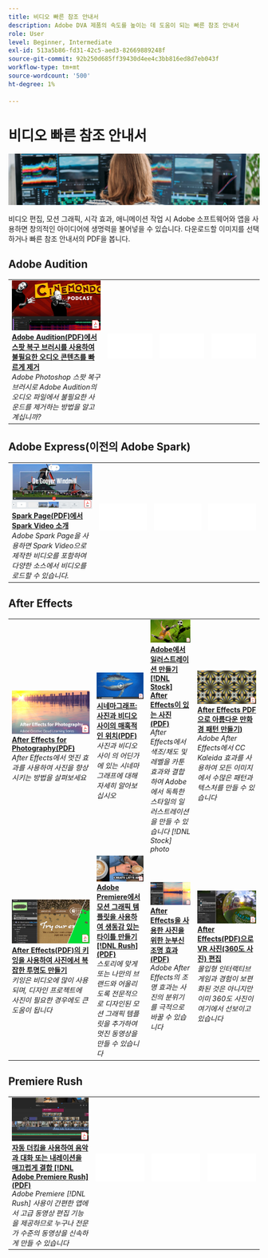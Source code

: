 ```yaml
---
title: 비디오 빠른 참조 안내서
description: Adobe DVA 제품의 속도를 높이는 데 도움이 되는 빠른 참조 안내서
role: User
level: Beginner, Intermediate
exl-id: 513a5b86-fd31-42c5-aed3-82669889248f
source-git-commit: 92b250d685ff39430d4ee4c3bb816ed8d7eb043f
workflow-type: tm+mt
source-wordcount: '500'
ht-degree: 1%

---
```


# 비디오 빠른 참조 안내서

![Creative Cloud 메인 이미지](../assets/CCEbanner-DVA.png)

비디오 편집, 모션 그래픽, 시각 효과, 애니메이션 작업 시 Adobe 소프트웨어와 앱을 사용하면 창의적인 아이디어에 생명력을 불어넣을 수 있습니다. 다운로드할 이미지를 선택하거나 빠른 참조 안내서의 PDF을 봅니다.

## Adobe Audition

<table>
<tr>
   <td>
      <a href="assets/QuicklyRemoveUnwantedAudioContentwiththeSpotHealingBrushinAdobeAudition.pdf" target="_blank">
         <img alt="Adobe Audition에서 스팟 복구 브러시를 사용하여 불필요한 오디오 콘텐츠를 빠르게 제거" src="assets/QuicklyRemoveUnwantedAudioContentwiththeSpotHealingBrushinAdobeAudition.jpg" />
      </a>
      <div>
      <a href="assets/QuicklyRemoveUnwantedAudioContentwiththeSpotHealingBrushinAdobeAudition.pdf" target="_blank"><strong>Adobe Audition(PDF)에서 스팟 복구 브러시를 사용하여 불필요한 오디오 콘텐츠를 빠르게 제거</strong></a>
      </div>
      <em>Adobe Photoshop 스팟 복구 브러시로 Adobe Audition의 오디오 파일에서 불필요한 사운드를 제거하는 방법을 알고 계십니까?</em>
      <br>
  </td>
  <td>
    <img alt="스페이서" src="../assets/Whitespacer.png" />
    <div>
    <br>
  </td>
  <td>
    <img alt="스페이서" src="../assets/Whitespacer.png" />
    <div>
    <br>
  </td>
  <td>
    <img alt="스페이서" src="../assets/Whitespacer.png" />
    <div>
    <br>
  </td>
</tr>
</table>

## Adobe Express(이전의 Adobe Spark)

<table>
<tr>
<td>
   <a href="assets/ShowcaseyourSparkVideoinyourSparkPage.pdf" target="_blank">
      <img alt="Spark Page에서 Spark Video 소개" src="assets/ShowcaseyourSparkVideoinyourSparkPage.jpg" />
   </a>
    <div>
   <a href="assets/ShowcaseyourSparkVideoinyourSparkPage.pdf" target="_blank"><strong>Spark Page(PDF)에서 Spark Video 소개</strong></a>
    </div>
    <em>Adobe Spark Page을 사용하면 Spark Video으로 제작한 비디오를 포함하여 다양한 소스에서 비디오를 로드할 수 있습니다.</em>
    <br>
  </td>
  <td>
    <img alt="스페이서" src="../assets/Whitespacer.png" />
    <div>
    <br>
  </td>
  <td>
    <img alt="스페이서" src="../assets/Whitespacer.png" />
    <div>
    <br>
  </td>
  <td>
    <img alt="스페이서" src="../assets/Whitespacer.png" />
    <div>
    <br>
  </td>
</tr>
</table>

## After Effects

<table>
<tr>
 <td>
   <a href="assets/AfterEffectsforPhotography.pdf" target="_blank">
      <img alt="After Effects for Photography" src="assets/AfterEffectsforPhotography.jpg" />
   </a>
    <div>
   <a href="assets/AfterEffectsforPhotography.pdf" target="_blank"><strong>After Effects for Photography(PDF)</strong></a>
    </div>
    <em>After Effects에서 멋진 효과를 사용하여 사진을 향상시키는 방법을 살펴보세요</em>
    <br>
  </td>
  <td>
   <a href="assets/CinemagraphsTheMesmerizingPlaceBetweenaPhotoandaVideo.pdf" target="_blank">
      <img alt="시네마그래프: 사진과 동영상 사이의 매혹적인 위치" src="assets/CinemagraphsTheMesmerizingPlaceBetweenaPhotoandaVideo.jpg" />
   </a>
    <div>
   <a href="assets/CinemagraphsTheMesmerizingPlaceBetweenaPhotoandaVideo.pdf" target="_blank"><strong>시네마그래프: 사진과 비디오 사이의 매혹적인 위치(PDF)</strong></a>
    </div>
    <em>사진과 비디오 사이 의 어딘가에 있는 시네마그래프에 대해 자세히 알아보십시오</em>
    <br>
  </td>
  <td>
   <a href="assets/CreateanIllustrationfromanAdobeStockPhotowithAfterEffects.pdf" target="_blank">
      <img alt="Adobe에서 일러스트레이션 만들기 [!DNL Stock] After Effects을 사용한 사진" src="assets/CreateanIllustrationfromanAdobeStockPhotowithAfterEffects.jpg" />
   </a>
    <div>
   <a href="assets/CreateanIllustrationfromanAdobeStockPhotowithAfterEffects.pdf" target="_blank"><strong>Adobe에서 일러스트레이션 만들기 [!DNL Stock] After Effects이 있는 사진(PDF)</strong></a>
    </div>
    <em>After Effects에서 색조/채도 및 레벨을 카툰 효과와 결합하여 Adobe에서 독특한 스타일의 일러스트레이션을 만들 수 있습니다 [!DNL Stock] photo</em>
    <br>
  </td>
   <td>
   <a href="assets/CreateBeautifulKaleidoscopePatternswithAfterEffects.pdf" target="_blank">
      <img alt="After Effects을 사용하여 아름다운 만화경 패턴 만들기" src="assets/CreateBeautifulKaleidoscopePatternswithAfterEffects.jpg" />
   </a>
    <div>
   <a href="assets/CreateBeautifulKaleidoscopePatternswithAfterEffects.pdf" target="_blank"><strong>After Effects PDF으로 아름다운 만화경 패턴 만들기)</strong></a>
    </div>
    <em>Adobe After Effects에서 CC Kaleida 효과를 사용하여 모든 이미지에서 수많은 패턴과 텍스처를 만들 수 있습니다</em>
    <br>
  </td>
</tr>
<tr>
<td>
   <a href="assets/CreateIntricateTransparencyinyourPhotographswithKeyinginAfterEffects.pdf" target="_blank">
      <img alt="After Effects에서 키잉을 사용하여 사진에서 복잡한 투명도 만들기" src="assets/CreateIntricateTransparencyinyourPhotographswithKeyinginAfterEffects.jpg" />
   </a>
    <div>
   <a href="assets/CreateIntricateTransparencyinyourPhotographswithKeyinginAfterEffects.pdf" target="_blank"><strong>After Effects(PDF)의 키잉을 사용하여 사진에서 복잡한 투명도 만들기</strong></a>
    </div>
    <em>키잉은 비디오에 많이 사용되며, 디자인 프로젝트에 사진이 필요한 경우에도 큰 도움이 됩니다</em>
    <br>
  </td>
 <td>
   <a href="assets/CreateAnimatedTitlesUsingMotionGraphicsTemplatesinAdobePremiereRush.pdf" target="_blank">
      <img alt="Adobe Premiere에서 모션 그래픽 템플릿을 사용하여 생동감 있는 타이틀 만들기 [!DNL Rush]" src="assets/CreateAnimatedTitlesUsingMotionGraphicsTemplatesinAdobePremiereRush.jpg" />
   </a>
    <div>
   <a href="assets/CreateAnimatedTitlesUsingMotionGraphicsTemplatesinAdobePremiereRush.pdf" target="_blank"><strong>Adobe Premiere에서 모션 그래픽 템플릿을 사용하여 생동감 있는 타이틀 만들기 [!DNL Rush] (PDF)</strong></a>
    </div>
    <em>스토리에 맞게 또는 나만의 브랜드와 어울리도록 전문적으로 디자인된 모션 그래픽 템플릿을 추가하여 멋진 동영상을 만들 수 있습니다</em>
    <br>
  </td>
  <td>
      <a href="assets/DazzlingLightEffectsforPhotographywithAfterEffects.pdf" target="_blank">
         <img alt="After Effects으로 사진을 위한 매력적인 빛 효과" src="assets/DazzlingLightEffectsforPhotographywithAfterEffects.jpg" />
      </a>
      <div>
      <a href="assets/DazzlingLightEffectsforPhotographywithAfterEffects.pdf" target="_blank"><strong>After Effects을 사용한 사진을 위한 눈부신 조명 효과(PDF)</strong></a>
      </div>
      <em>Adobe After Effects의 조명 효과는 사진의 분위기를 극적으로 바꿀 수 있습니다</em>
      <br>
  </td>
  <td>
      <a href="assets/EditingVRPhotography360photoswithAfterEffects.pdf" target="_blank">
         <img alt="After Effects으로 VR 사진 편집(360도 사진)" src="assets/EditingVRPhotography360photoswithAfterEffects.jpg" />
      </a>
      <div>
      <a href="assets/EditingVRPhotography360photoswithAfterEffects.pdf" target="_blank"><strong>After Effects(PDF)으로 VR 사진(360도 사진) 편집</strong></a>
      </div>
      <em>몰입형 인터랙티브 게임과 경험이 보편화된 것은 아니지만 이미 360도 사진이 여기에서 선보이고 있습니다</em>
      <br>
  </td>
</tr>
</table>

## Premiere Rush

<table>
<tr>
   <td>
      <a href="assets/SmoothlyCombineMusicandDialogueorNarrationwithAutoduckinginAdobePremiereRush.pdf" target="_blank">
         <img alt="Adobe Premiere에서 자동 더킹을 사용하여 음악, 대화 또는 내레이션을 매끄럽게 결합 [!DNL Rush]" src="assets/SmoothlyCombineMusicandDialogueorNarrationwithAutoduckinginAdobePremiereRush.jpg" />
      </a>
      <div>
      <a href="assets/SmoothlyCombineMusicandDialogueorNarrationwithAutoduckinginAdobePremiereRush.pdf" target="_blank"><strong>자동 더킹을 사용하여 음악과 대화 또는 내레이션을 매끄럽게 결합 [!DNL Adobe Premiere Rush] (PDF)</strong></a>
      </div>
      <em>Adobe Premiere [!DNL Rush] 사용이 간편한 앱에서 고급 동영상 편집 기능을 제공하므로 누구나 전문가 수준의 동영상을 신속하게 만들 수 있습니다</em>
      <br>
  </td>
  <td>
    <img alt="스페이서" src="../assets/Whitespacer.png" />
    <div>
    <br>
  </td>
  <td>
    <img alt="스페이서" src="../assets/Whitespacer.png" />
    <div>
    <br>
  </td>
  <td>
    <img alt="스페이서" src="../assets/Whitespacer.png" />
    <div>
    <br>
  </td>
</tr>
</table>

